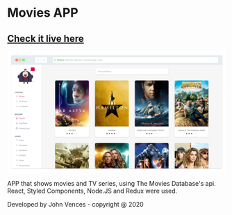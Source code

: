 # Movies APP

## [Check it live here](https://john-movies.herokuapp.com/)

![Thumbnail](thumbnail.png)

APP that shows movies and TV series, using The Movies Database's api.
React, Styled Components, Node.JS and Redux were used.

Developed by John Vences - copyright @ 2020
